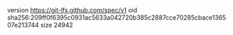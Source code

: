 version https://git-lfs.github.com/spec/v1
oid sha256:209ff0f6395c0931ac5633a042720b385c2887cce70285cbace136507e213744
size 24942
